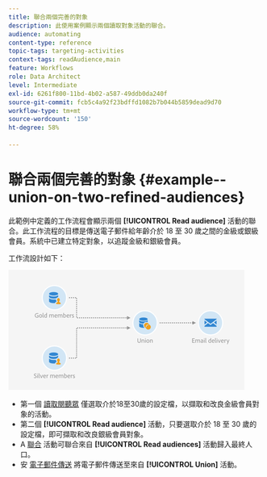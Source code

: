 ```yaml
---
title: 聯合兩個完善的對象
description: 此使用案例顯示兩個讀取對象活動的聯合。
audience: automating
content-type: reference
topic-tags: targeting-activities
context-tags: readAudience,main
feature: Workflows
role: Data Architect
level: Intermediate
exl-id: 6261f800-11bd-4b02-a587-49ddb0da240f
source-git-commit: fcb5c4a92f23bdffd1082b7b044b5859dead9d70
workflow-type: tm+mt
source-wordcount: '150'
ht-degree: 58%

---
```


# 聯合兩個完善的對象 {#example--union-on-two-refined-audiences}

此範例中定義的工作流程會顯示兩個 **[!UICONTROL Read audience]** 活動的聯合。此工作流程的目標是傳送電子郵件給年齡介於 18 至 30 歲之間的金級或銀級會員。系統中已建立特定對象，以追蹤金級和銀級會員。

工作流設計如下：

![](assets/readaudience_activity_example1.png)

* 第一個 [讀取閱聽眾](../../automating/using/read-audience.md) 僅選取介於18至30歲的設定檔，以擷取和改良金級會員對象的活動。
* 第二個 **[!UICONTROL Read audience]** 活動，只要選取介於 18 至 30 歲的設定檔，即可擷取和改良銀級會員對象。
* A [聯合](../../automating/using/union.md) 活動可聯合來自 **[!UICONTROL Read audiences]** 活動歸入最終人口。
* 安 [電子郵件傳送](../../automating/using/email-delivery.md) 將電子郵件傳送至來自 **[!UICONTROL Union]** 活動。

